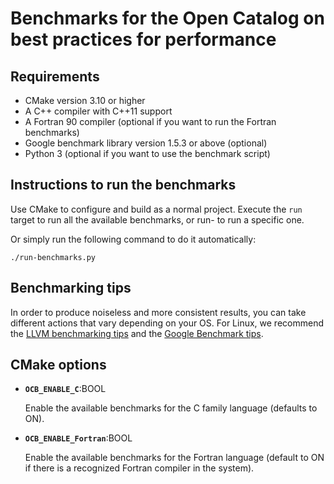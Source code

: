 # Benchmarks for the Open Catalog on best practices for performance

## Requirements

- CMake version 3.10 or higher
- A C++ compiler with C++11 support
- A Fortran 90 compiler (optional if you want to run the Fortran benchmarks)
- Google benchmark library version 1.5.3 or above (optional)
- Python 3 (optional if you want to use the benchmark script)

## Instructions to run the benchmarks

Use CMake to configure and build as a normal project. Execute the `run` target
to run all the available benchmarks, or run-<CHECK ID> to run a specific one.

Or simply run the following command to do it automatically:
```
./run-benchmarks.py
```

## Benchmarking tips

In order to produce noiseless and more consistent results, you can take
different actions that vary depending on your OS. For Linux, we recommend the
[LLVM benchmarking tips](https://llvm.org/docs/Benchmarking.html) and the
[Google Benchmark tips](https://github.com/google/benchmark/blob/main/docs/reducing_variance.md).

## CMake options

- **`OCB_ENABLE_C`**:BOOL

  Enable the available benchmarks for the C family language (defaults to ON).

- **`OCB_ENABLE_Fortran`**:BOOL

  Enable the available benchmarks for the Fortran language (default to ON if
  there is a recognized Fortran compiler in the system).

